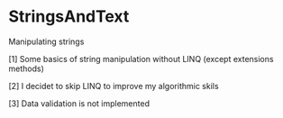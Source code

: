 # StringsAndText
Manipulating strings

[1] Some basics of string manipulation without LINQ (except extensions methods)

[2] I decidet to skip LINQ to improve my algorithmic skils

[3] Data validation is not implemented
